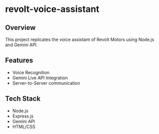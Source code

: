 # revolt-voice-assistant
## Overview
This project replicates the voice assistant of Revolt Motors using Node.js and Gemini API.

## Features
- Voice Recognition
- Gemini Live API Integration
- Server-to-Server communication

## Tech Stack
- Node.js
- Express.js
- Gemini API
- HTML/CSS
